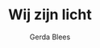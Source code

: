 ---
title: "Wij zijn licht"
author: "Gerda Blees"
isbn: ""
isbn13: "9789057590009"
rating: "0"
publisher: "Podium"
pages: "224"
publishYear: "2020"
read: ""
goodreads_id: "53122044"
---
